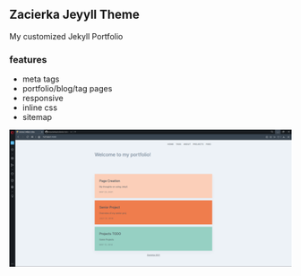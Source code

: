 ## Zacierka Jeyyll Theme
My customized Jekyll Portfolio

### features
- meta tags
- portfolio/blog/tag pages
- responsive
- inline css
- sitemap

![Screenshot](website.png)